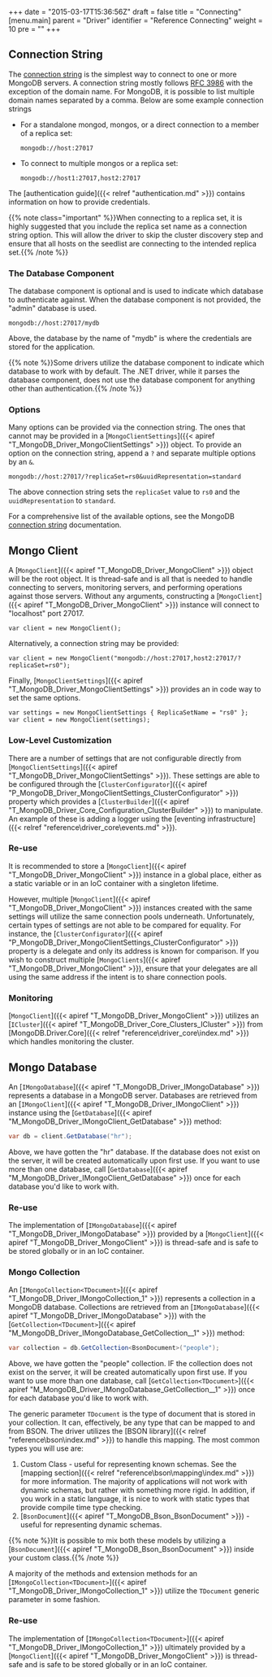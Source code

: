 +++
date = "2015-03-17T15:36:56Z"
draft = false
title = "Connecting"
[menu.main]
  parent = "Driver"
  identifier = "Reference Connecting"
  weight = 10
  pre = "<i class='fa'></i>"
+++

## Connection String

The [connection string](http://docs.mongodb.org/manual/reference/connection-string/) is the simplest way to connect to one or more MongoDB servers. A connection string mostly follows [RFC 3986](http://tools.ietf.org/html/rfc3986) with the exception of the domain name. For MongoDB, it is possible to list multiple domain names separated by a comma. Below are some example connection strings


- For a standalone mongod, mongos, or a direct connection to a member of a replica set:
	
	```
	mongodb://host:27017
	```

- To connect to multiple mongos or a replica set:

	```
	mongodb://host1:27017,host2:27017
	```

The [authentication guide]({{< relref "authentication.md" >}}) contains information on how to provide credentials.

{{% note class="important" %}}When connecting to a replica set, it is highly suggested that you include the replica set name as a connection string option. This will allow the driver to skip the cluster discovery step and ensure that all hosts on the seedlist are connecting to the intended replica set.{{% /note %}}

### The Database Component

The database component is optional and is used to indicate which database to authenticate against. When the database component is not provided, the "admin" database is used.

```
mongodb://host:27017/mydb
```

Above, the database by the name of "mydb" is where the credentials are stored for the application.

{{% note %}}Some drivers utilize the database component to indicate which database to work with by default. The .NET driver, while it parses the database component, does not use the database component for anything other than authentication.{{% /note %}}

### Options

Many options can be provided via the connection string. The ones that cannot may be provided in a [`MongoClientSettings`]({{< apiref "T_MongoDB_Driver_MongoClientSettings" >}}) object. To provide an option on the connection string, append a `?` and separate multiple options by an `&`.

```
mongodb://host:27017/?replicaSet=rs0&uuidRepresentation=standard
```

The above connection string sets the `replicaSet` value to `rs0` and the `uuidRepresentation` to `standard`.

For a comprehensive list of the available options, see the MongoDB [connection string](http://docs.mongodb.org/manual/reference/connection-string/) documentation.


## Mongo Client

A [`MongoClient`]({{< apiref "T_MongoDB_Driver_MongoClient" >}}) object will be the root object. It is thread-safe and is all that is needed to handle connecting to servers, monitoring servers, and performing operations against those servers. Without any arguments, constructing a [`MongoClient`]({{< apiref "T_MongoDB_Driver_MongoClient" >}}) instance will connect to "localhost" port 27017.

```
var client = new MongoClient();
```

Alternatively, a connection string may be provided:

```
var client = new MongoClient("mongodb://host:27017,host2:27017/?replicaSet=rs0");
```

Finally, [`MongoClientSettings`]({{< apiref "T_MongoDB_Driver_MongoClientSettings" >}}) provides an in code way to set the same options.

```
var settings = new MongoClientSettings { ReplicaSetName = "rs0" };
var client = new MongoClient(settings);
```

### Low-Level Customization

There are a number of settings that are not configurable directly from [`MongoClientSettings`]({{< apiref "T_MongoDB_Driver_MongoClientSettings" >}}). These settings are able to be configured through the [`ClusterConfigurator`]({{< apiref "P_MongoDB_Driver_MongoClientSettings_ClusterConfigurator" >}}) property which provides a [`ClusterBuilder`]({{< apiref "T_MongoDB_Driver_Core_Configuration_ClusterBuilder" >}}) to manipulate. An example of these is adding a logger using the [eventing infrastructure]({{< relref "reference\driver_core\events.md" >}}).

### Re-use

It is recommended to store a [`MongoClient`]({{< apiref "T_MongoDB_Driver_MongoClient" >}}) instance in a global place, either as a static variable or in an IoC container with a singleton lifetime. 

However, multiple [`MongoClient`]({{< apiref "T_MongoDB_Driver_MongoClient" >}}) instances created with the same settings will utilize the same connection pools underneath. Unfortunately, certain types of settings are not able to be compared for equality. For instance, the [`ClusterConfigurator`]({{< apiref "P_MongoDB_Driver_MongoClientSettings_ClusterConfigurator" >}}) property is a delegate and only its address is known for comparison. If you wish to construct multiple [`MongoClients`]({{< apiref "T_MongoDB_Driver_MongoClient" >}}), ensure that your delegates are all using the same address if the intent is to share connection pools.

### Monitoring

[`MongoClient`]({{< apiref "T_MongoDB_Driver_MongoClient" >}}) utilizes an [`ICluster`]({{< apiref "T_MongoDB_Driver_Core_Clusters_ICluster" >}}) from [MongoDB.Driver.Core]({{< relref "reference\driver_core\index.md" >}}) which handles monitoring the cluster.


## Mongo Database

An [`IMongoDatabase`]({{< apiref "T_MongoDB_Driver_IMongoDatabase" >}}) represents a database in a MongoDB server. Databases are retrieved from an [`IMongoClient`]({{< apiref "T_MongoDB_Driver_IMongoClient" >}}) instance using the [`GetDatabase`]({{< apiref "M_MongoDB_Driver_IMongoClient_GetDatabase" >}}) method:

```csharp
var db = client.GetDatabase("hr");
```

Above, we have gotten the "hr" database. If the database does not exist on the server, it will be created automatically upon first use. If you want to use more than one database, call [`GetDatabase`]({{< apiref "M_MongoDB_Driver_IMongoClient_GetDatabase" >}}) once for each database you'd like to work with.

### Re-use

The implementation of [`IMongoDatabase`]({{< apiref "T_MongoDB_Driver_IMongoDatabase" >}}) provided by a [`MongoClient`]({{< apiref "T_MongoDB_Driver_MongoClient" >}}) is thread-safe and is safe to be stored globally or in an IoC container.


### Mongo Collection

An [`IMongoCollection<TDocument>`]({{< apiref "T_MongoDB_Driver_IMongoCollection_1" >}}) represents a collection in a MongoDB database. Collections are retrieved from an [`IMongoDatabase`]({{< apiref "T_MongoDB_Driver_IMongoDatabase" >}}) with the [`GetCollection<TDocument>`]({{< apiref "M_MongoDB_Driver_IMongoDatabase_GetCollection__1" >}}) method:

```csharp
var collection = db.GetCollection<BsonDocument>("people");
```

Above, we have gotten the "people" collection. IF the collection does not exist on the server, it will be created automatically upon first use. If you want to use more than one database, call [`GetCollection<TDocument>`]({{< apiref "M_MongoDB_Driver_IMongoDatabase_GetCollection__1" >}}) once for each database you'd like to work with.

The generic parameter `TDocument` is the type of document that is stored in your collection. It can, effectively, be any type that can be mapped to and from BSON. The driver utilizes the [BSON library]({{< relref "reference\bson\index.md" >}}) to handle this mapping. The most common types you will use are:

1. Custom Class - useful for representing known schemas. See the [mapping section]({{< relref "reference\bson\mapping\index.md" >}}) for more information. The majority of applications will not work with dynamic schemas, but rather with something more rigid. In addition, if you work in a static language, it is nice to work with static types that provide compile time type checking.
1. [`BsonDocument`]({{< apiref "T_MongoDB_Bson_BsonDocument" >}}) - useful for representing dynamic schemas.

{{% note %}}It is possible to mix both these models by utilizing a [`BsonDocument`]({{< apiref "T_MongoDB_Bson_BsonDocument" >}}) inside your custom class.{{% /note %}}

A majority of the methods and extension methods for an [`IMongoCollection<TDocument>`]({{< apiref "T_MongoDB_Driver_IMongoCollection_1" >}}) utilize the `TDocument` generic parameter in some fashion.

### Re-use

The implementation of [`IMongoCollection<TDocument>`]({{< apiref "T_MongoDB_Driver_IMongoCollection_1" >}}) ultimately provided by a [`MongoClient`]({{< apiref "T_MongoDB_Driver_MongoClient" >}}) is thread-safe and is safe to be stored globally or in an IoC container.